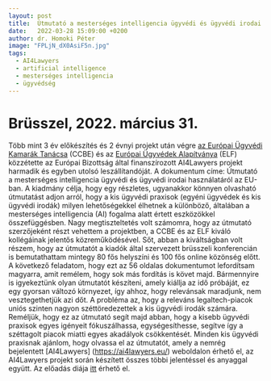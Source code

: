 ```yaml
---
layout: post
title:  Útmutató a mesterséges intelligencia ügyvédi és ügyvédi irodai használatáról az EU-ban
date:   2022-03-28 15:09:00 +0200
author: dr. Homoki Péter
image: "FPLjN_dX0AsiF5n.jpg"
tags:
  - AI4Lawyers
  - artificial intelligence
  - mesterséges intelligencia
  - ügyvédség
---
```



# Brüsszel, 2022. március 31.

Több mint 3 év előkészítés és 2 évnyi projekt után végre [az Európai Ügyvédi Kamarák Tanácsa](https://ccbe.eu/) (CCBE) és az [Európai Ügyvédek Alapítványa](https://elf-fae.eu/) (ELF) közzétette az Európai Bizottság által finanszírozott AI4Lawyers projekt harmadik és egyben utolsó leszállítandóját.
A dokumentum címe: Útmutató a mesterséges intelligencia ügyvédi és ügyvédi irodai használatáról az EU-ban. A kiadmány célja, hogy egy részletes, ugyanakkor könnyen olvasható útmutatást adjon arról, hogy a kis ügyvédi praxisok (egyéni ügyvédek és kis ügyvédi irodák) milyen lehetőségekkel élhetnek a különböző, általában a mesterséges intelligencia (AI) fogalma alatt értett eszközökkel összefüggésben.
Nagy megtiszteltetés volt számomra, hogy az útmutató szerzőjeként részt vehettem a projektben, a CCBE és az ELF kiváló kollégáinak jelentős közreműködésével.
Sőt, abban a kiváltságban volt részem, hogy az útmutatót a kiadók által szervezett brüsszeli konferencián is bemutathattam mintegy 80 fős helyszíni és 100 fős online közönség előtt.
A következő feladatom, hogy ezt az 56 oldalas dokumentumot lefordítsam magyarra, amit remélem, hogy sok más fordítás is követ majd. Bármennyire is igyekeztünk olyan útmutatót készíteni, amely kiállja az idő próbáját, ez egy gyorsan változó környezet, így ahhoz, hogy relevánsak maradjunk, nem vesztegethetjük azi dőt.
A probléma az, hogy a releváns legaltech-piacok uniós szinten nagyon széttöredezettek a kis ügyvédi irodák számára. Reméljük, hogy ez az útmutató segít majd abban, hogy a kisebb ügyvédi praxisok egyes igényeit fókuszálhassa, egységesíthesse, segítve így a széttagolt piacok miatti egyes akadályok csökkentését.
Minden kis ügyvédi praxisnak ajánlom, hogy olvassa el az útmutatót, amely a nemrég bejelentett [AI4Lawyers] (https://ai4lawyers.eu/) weboldalon érhető el, az AI4Lawyers projekt során készített összes többi jelentéssel és anyaggal együtt.
Az előadás diája [itt](/assets/files/Digit%C3%A1lis_nyilatkozatok_mag%C3%A1njogban_2.pdf) érhető el.
